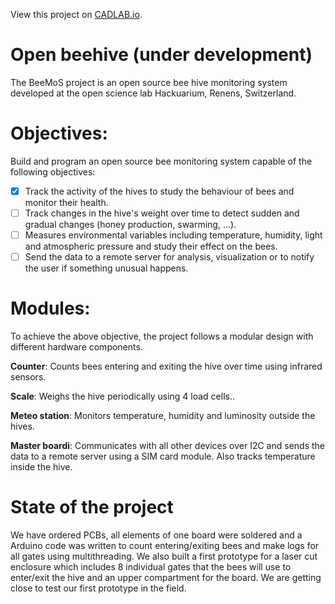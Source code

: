 View this project on [CADLAB.io](https://cadlab.io/project/1029). 

# Open beehive (under development)
The BeeMoS project is an open source bee hive monitoring system developed at the open science lab Hackuarium, Renens, Switzerland. 

# Objectives: 
Build and program an open source bee monitoring system capable of the following objectives:

- [x] Track the activity of the hives to study the behaviour of bees and monitor their health. 
- [ ] Track changes in the hive's weight over time to detect sudden and gradual changes (honey production,  swarming, ...).
- [ ] Measures environmental variables including temperature, humidity, light and atmospheric pressure and study their effect on the bees.
- [ ] Send the data to a remote server for analysis, visualization or to notify the user if something unusual happens.

# Modules:
To achieve the above objective, the project follows a modular design with different hardware components.

**Counter**: Counts bees entering and exiting the hive over time using infrared sensors.

**Scale**: Weighs the hive periodically using 4 load cells..

**Meteo station**: Monitors temperature, humidity and luminosity outside the hives.

**Master boardi**: Communicates with all other devices over I2C and sends the data to a remote server using a SIM card module. Also tracks temperature inside the hive.


# State of the project
We have ordered PCBs, all elements of one board were soldered and a Arduino code was written to count entering/exiting bees and make logs for all gates using multithreading. We also built a first prototype for a laser cut enclosure which includes 8 individual gates that the bees will use to enter/exit the hive and an upper compartment for the board. We are getting close to test our first prototype in the field.
